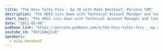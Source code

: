 ```yaml
---
title: "The Hoss Talks Foss - Ep 20 with Mike Benshoof, Percona TAM"
description: "The HOSS sits down with Technical Account Manager and long time MySQL DBA Mike Benshoof to talk about the key challenges and issues enterprises are facing today, the benefits of MyRocks, and of course Philadelphia Cheesesteaks!"
short_text: "The HOSS sits down with Technical Account Manager and long time MySQL DBA Mike Benshoof to talk about the key challenges and issues enterprises are facing today, the benefits of MyRocks, and of course Philadelphia Cheesesteaks!"
date: "2021-05-06"
podbean_link: "https://percona.podbean.com/e/the-hoss-talks-foss-_-ep-20-with-mike-benshoof-percona-tam/"
youtube_id: "0kYiGAeZiuE"
speakers:
  - mike_benshoof
---
```


 